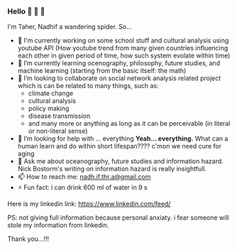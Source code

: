 ### Hello 👋 👋 👋
I'm Taher, Nadhif a wandering spider.
So...

- 🔭 I'm currently working on some school stuff and cultural analysis using youtube API
      (How youtube trend from many given countries influencing each other in given period of time, how such system evolate within time)
- 🌱 I’m currently learning ocenography, philosophy, future studies, and machine learning (starting from the basic itself: the math)
- 👯 I’m looking to collaborate on social network analysis related project
      which is can be related to many things, such as:
   - climate change
   - cultural analysis
   - policy making
   - disease transmission
   - and many more
   or anything as long as it can be perceivable (in literal or non-literal sense)
- 🤔 I’m looking for help with ... everything
**Yeah... everything.**
What can a human learn and do within short lifespan????
c'mon we need cure for aging 
- 💬 Ask me about oceanography, future studies and information hazard.
  Nick Bostorm's writing on information hazard is really insightfull.
- 📫 How to reach me: nadh.if.thr.a@gmail.com
- ⚡ Fun fact: i can drink 600 ml of water in 9 s

Here is my linkedin link:
https://www.linkedin.com/feed/

PS:
not giving full information because personal anxiaty. 
i fear someone will stole my information from linkedin.

Thank you...!!!
